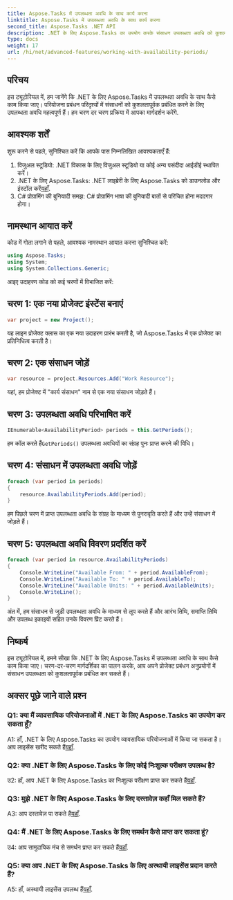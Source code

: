 ```yaml
---
title: Aspose.Tasks में उपलब्धता अवधि के साथ कार्य करना
linktitle: Aspose.Tasks में उपलब्धता अवधि के साथ कार्य करना
second_title: Aspose.Tasks .NET API
description: .NET के लिए Aspose.Tasks का उपयोग करके संसाधन उपलब्धता अवधि को कुशलतापूर्वक प्रबंधित करना सीखें। यह ट्यूटोरियल आपके .NET प्रोजेक्ट्स में उपलब्धता अवधि के साथ काम करने के लिए चरण-दर-चरण मार्गदर्शिका प्रदान करता है।
type: docs
weight: 17
url: /hi/net/advanced-features/working-with-availability-periods/
---
```

## परिचय

इस ट्यूटोरियल में, हम जानेंगे कि .NET के लिए Aspose.Tasks में उपलब्धता अवधि के साथ कैसे काम किया जाए। परियोजना प्रबंधन परिदृश्यों में संसाधनों को कुशलतापूर्वक प्रबंधित करने के लिए उपलब्धता अवधि महत्वपूर्ण हैं। हम चरण दर चरण प्रक्रिया में आपका मार्गदर्शन करेंगे.

## आवश्यक शर्तें

शुरू करने से पहले, सुनिश्चित करें कि आपके पास निम्नलिखित आवश्यकताएँ हैं:

1. विजुअल स्टूडियो: .NET विकास के लिए विजुअल स्टूडियो या कोई अन्य पसंदीदा आईडीई स्थापित करें।
2.  .NET के लिए Aspose.Tasks: .NET लाइब्रेरी के लिए Aspose.Tasks को डाउनलोड और इंस्टॉल करें[यहाँ](https://releases.aspose.com/tasks/net/).
3. C# प्रोग्रामिंग की बुनियादी समझ: C# प्रोग्रामिंग भाषा की बुनियादी बातों से परिचित होना मददगार होगा।

## नामस्थान आयात करें

कोड में गोता लगाने से पहले, आवश्यक नामस्थान आयात करना सुनिश्चित करें:

```csharp
using Aspose.Tasks;
using System;
using System.Collections.Generic;


```

आइए उदाहरण कोड को कई चरणों में विभाजित करें:

## चरण 1: एक नया प्रोजेक्ट इंस्टेंस बनाएं

```csharp
var project = new Project();
```

यह लाइन प्रोजेक्ट क्लास का एक नया उदाहरण प्रारंभ करती है, जो Aspose.Tasks में एक प्रोजेक्ट का प्रतिनिधित्व करती है।

## चरण 2: एक संसाधन जोड़ें

```csharp
var resource = project.Resources.Add("Work Resource");
```

यहां, हम प्रोजेक्ट में "कार्य संसाधन" नाम से एक नया संसाधन जोड़ते हैं।

## चरण 3: उपलब्धता अवधि परिभाषित करें

```csharp
IEnumerable<AvailabilityPeriod> periods = this.GetPeriods();
```

 हम कॉल करते हैं`GetPeriods()` उपलब्धता अवधियों का संग्रह पुनः प्राप्त करने की विधि।

## चरण 4: संसाधन में उपलब्धता अवधि जोड़ें

```csharp
foreach (var period in periods)
{
    resource.AvailabilityPeriods.Add(period);
}
```

हम पिछले चरण में प्राप्त उपलब्धता अवधि के संग्रह के माध्यम से पुनरावृति करते हैं और उन्हें संसाधन में जोड़ते हैं।

## चरण 5: उपलब्धता अवधि विवरण प्रदर्शित करें

```csharp
foreach (var period in resource.AvailabilityPeriods)
{
    Console.WriteLine("Available From: " + period.AvailableFrom);
    Console.WriteLine("Available To: " + period.AvailableTo);
    Console.WriteLine("Available Units: " + period.AvailableUnits);
    Console.WriteLine();
}
```

अंत में, हम संसाधन से जुड़ी उपलब्धता अवधि के माध्यम से लूप करते हैं और आरंभ तिथि, समाप्ति तिथि और उपलब्ध इकाइयों सहित उनके विवरण प्रिंट करते हैं।

## निष्कर्ष

इस ट्यूटोरियल में, हमने सीखा कि .NET के लिए Aspose.Tasks में उपलब्धता अवधि के साथ कैसे काम किया जाए। चरण-दर-चरण मार्गदर्शिका का पालन करके, आप अपने प्रोजेक्ट प्रबंधन अनुप्रयोगों में संसाधन उपलब्धता को कुशलतापूर्वक प्रबंधित कर सकते हैं।

## अक्सर पूछे जाने वाले प्रश्न

### Q1: क्या मैं व्यावसायिक परियोजनाओं में .NET के लिए Aspose.Tasks का उपयोग कर सकता हूँ?

 A1: हाँ, .NET के लिए Aspose.Tasks का उपयोग व्यावसायिक परियोजनाओं में किया जा सकता है। आप लाइसेंस खरीद सकते हैं[यहाँ](https://purchase.aspose.com/buy).

### Q2: क्या .NET के लिए Aspose.Tasks के लिए कोई निःशुल्क परीक्षण उपलब्ध है?

 उ2: हाँ, आप .NET के लिए Aspose.Tasks का निःशुल्क परीक्षण प्राप्त कर सकते हैं[यहाँ](https://releases.aspose.com/).

### Q3: मुझे .NET के लिए Aspose.Tasks के लिए दस्तावेज़ कहाँ मिल सकते हैं?

 A3: आप दस्तावेज़ पा सकते हैं[यहाँ](https://reference.aspose.com/tasks/net/).

### Q4: मैं .NET के लिए Aspose.Tasks के लिए समर्थन कैसे प्राप्त कर सकता हूं?

 उ4: आप सामुदायिक मंच से समर्थन प्राप्त कर सकते हैं[यहाँ](https://forum.aspose.com/c/tasks/15).

### Q5: क्या आप .NET के लिए Aspose.Tasks के लिए अस्थायी लाइसेंस प्रदान करते हैं?

 A5: हाँ, अस्थायी लाइसेंस उपलब्ध हैं[यहाँ](https://purchase.aspose.com/temporary-license/).